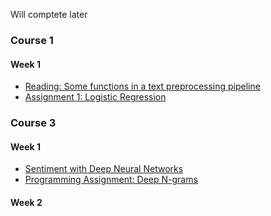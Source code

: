 Will comptete later

### Course 1
#### Week 1
- [Reading: Some functions in a text preprocessing pipeline](Course1/Week1/text_preprocessing.ipynb)
- [Assignment 1: Logistic Regression](Course1/Week1/C1_W1_Assignment.ipynb)

### Course 3
#### Week 1
- [Sentiment with Deep Neural Networks](Course3/Week1/C3W1_Practice_Assignment.ipynb)
- [Programming Assignment:  Deep N-grams](Course3/Week1/C3W1_Assignment.ipynb)
#### Week 2
